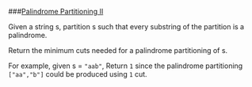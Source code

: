 ###[Palindrome Partitioning II](http://leetcode.com/onlinejudge#question_132)

Given a string s, partition s such that every substring of the partition is a palindrome.

Return the minimum cuts needed for a palindrome partitioning of s.

For example, given s = `"aab"`,
Return `1` since the palindrome partitioning `["aa","b"]` could be produced using `1` cut.